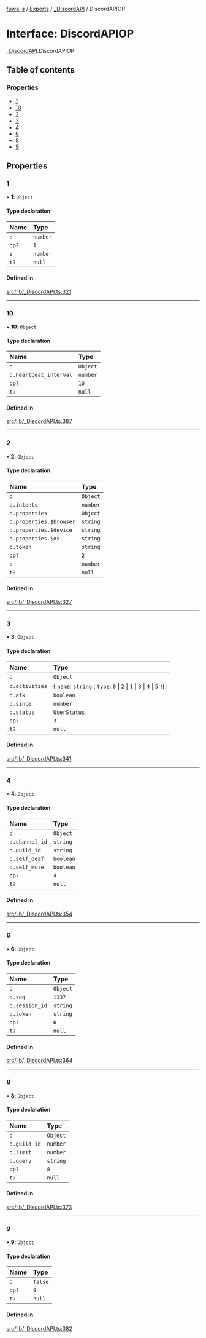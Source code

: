 [fuwa.js](../README.md) / [Exports](../modules.md) / [_DiscordAPI](../modules/_DiscordAPI.md) / DiscordAPIOP

# Interface: DiscordAPIOP

[_DiscordAPI](../modules/_DiscordAPI.md).DiscordAPIOP

## Table of contents

### Properties

- [1](_DiscordAPI.DiscordAPIOP.md#1)
- [10](_DiscordAPI.DiscordAPIOP.md#10)
- [2](_DiscordAPI.DiscordAPIOP.md#2)
- [3](_DiscordAPI.DiscordAPIOP.md#3)
- [4](_DiscordAPI.DiscordAPIOP.md#4)
- [6](_DiscordAPI.DiscordAPIOP.md#6)
- [8](_DiscordAPI.DiscordAPIOP.md#8)
- [9](_DiscordAPI.DiscordAPIOP.md#9)

## Properties

### 1

• **1**: `Object`

#### Type declaration

| Name | Type |
| :------ | :------ |
| `d` | `number` |
| `op?` | ``1`` |
| `s` | `number` |
| `t?` | ``null`` |

#### Defined in

[src/lib/_DiscordAPI.ts:321](https://github.com/Fuwajs/Fuwa.js/blob/60995b2/src/lib/_DiscordAPI.ts#L321)

___

### 10

• **10**: `Object`

#### Type declaration

| Name | Type |
| :------ | :------ |
| `d` | `Object` |
| `d.heartbeat_interval` | `number` |
| `op?` | ``10`` |
| `t?` | ``null`` |

#### Defined in

[src/lib/_DiscordAPI.ts:387](https://github.com/Fuwajs/Fuwa.js/blob/60995b2/src/lib/_DiscordAPI.ts#L387)

___

### 2

• **2**: `Object`

#### Type declaration

| Name | Type |
| :------ | :------ |
| `d` | `Object` |
| `d.intents` | `number` |
| `d.properties` | `Object` |
| `d.properties.$browser` | `string` |
| `d.properties.$device` | `string` |
| `d.properties.$os` | `string` |
| `d.token` | `string` |
| `op?` | ``2`` |
| `s` | `number` |
| `t?` | ``null`` |

#### Defined in

[src/lib/_DiscordAPI.ts:327](https://github.com/Fuwajs/Fuwa.js/blob/60995b2/src/lib/_DiscordAPI.ts#L327)

___

### 3

• **3**: `Object`

#### Type declaration

| Name | Type |
| :------ | :------ |
| `d` | `Object` |
| `d.activities` | { `name`: `string` ; `type`: ``0`` \| ``2`` \| ``1`` \| ``3`` \| ``4`` \| ``5``  }[] |
| `d.afk` | `boolean` |
| `d.since` | `number` |
| `d.status` | [`UserStatus`](../modules/_DiscordAPI.md#userstatus) |
| `op?` | ``3`` |
| `t?` | ``null`` |

#### Defined in

[src/lib/_DiscordAPI.ts:341](https://github.com/Fuwajs/Fuwa.js/blob/60995b2/src/lib/_DiscordAPI.ts#L341)

___

### 4

• **4**: `Object`

#### Type declaration

| Name | Type |
| :------ | :------ |
| `d` | `Object` |
| `d.channel_id` | `string` |
| `d.guild_id` | `string` |
| `d.self_deaf` | `boolean` |
| `d.self_mute` | `boolean` |
| `op?` | ``4`` |
| `t?` | ``null`` |

#### Defined in

[src/lib/_DiscordAPI.ts:354](https://github.com/Fuwajs/Fuwa.js/blob/60995b2/src/lib/_DiscordAPI.ts#L354)

___

### 6

• **6**: `Object`

#### Type declaration

| Name | Type |
| :------ | :------ |
| `d` | `Object` |
| `d.seq` | ``1337`` |
| `d.session_id` | `string` |
| `d.token` | `string` |
| `op?` | ``6`` |
| `t?` | ``null`` |

#### Defined in

[src/lib/_DiscordAPI.ts:364](https://github.com/Fuwajs/Fuwa.js/blob/60995b2/src/lib/_DiscordAPI.ts#L364)

___

### 8

• **8**: `Object`

#### Type declaration

| Name | Type |
| :------ | :------ |
| `d` | `Object` |
| `d.guild_id` | `number` |
| `d.limit` | `number` |
| `d.query` | `string` |
| `op?` | ``8`` |
| `t?` | ``null`` |

#### Defined in

[src/lib/_DiscordAPI.ts:373](https://github.com/Fuwajs/Fuwa.js/blob/60995b2/src/lib/_DiscordAPI.ts#L373)

___

### 9

• **9**: `Object`

#### Type declaration

| Name | Type |
| :------ | :------ |
| `d` | ``false`` |
| `op?` | ``9`` |
| `t?` | ``null`` |

#### Defined in

[src/lib/_DiscordAPI.ts:382](https://github.com/Fuwajs/Fuwa.js/blob/60995b2/src/lib/_DiscordAPI.ts#L382)
